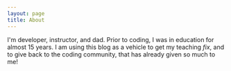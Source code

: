```yaml
---
layout: page
title: About
---
```


I'm developer, instructor, and dad.  Prior to coding, I was in education for almost 15 years. I am using this blog as a vehicle to get my teaching _fix_, and to give back to the coding community, that has already given so much to me!
